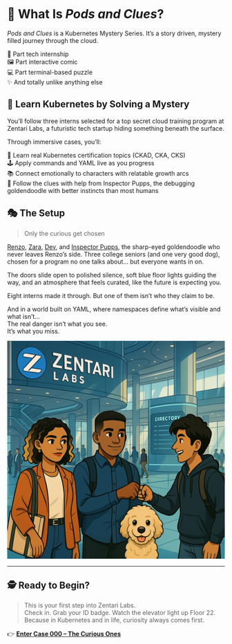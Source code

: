 # 🧩 What Is *Pods and Clues*?

*Pods and Clues* is a Kubernetes Mystery Series. It’s a story driven, mystery filled journey through the cloud.

🔬 Part tech internship  
🖼️ Part interactive comic  
💻 Part terminal-based puzzle  
✨ And totally unlike anything else

## 🚀 Learn Kubernetes by Solving a Mystery

You’ll follow three interns selected for a top secret cloud training program at Zentari Labs, a futuristic tech startup hiding something beneath the surface.

Through immersive cases, you’ll:

🧠 Learn real Kubernetes certification topics (CKAD, CKA, CKS)  
🕹️ Apply commands and YAML live as you progress  
📚 Connect emotionally to characters with relatable growth arcs  
🐾 Follow the clues with help from Inspector Pupps, the debugging goldendoodle with better instincts than most humans

## 🎭 The Setup

> Only the curious get chosen

[Renzo](characters/renzo.md), [Zara](characters/zara.md), [Dev](characters/dev.md), and [Inspector Pupps](characters/pupps.md), the sharp-eyed goldendoodle who never leaves Renzo’s side. Three college seniors (and one very good dog), chosen for a program no one talks about… but everyone wants in on.

The doors slide open to polished silence, soft blue floor lights guiding the way, and an atmosphere that feels curated, like the future is expecting you.

Eight interns made it through. But one of them isn’t who they claim to be.

And in a world built on YAML, where namespaces define what’s visible and what isn’t…  
The real danger isn’t what you see.  
It’s what you miss.

![Pods and Clues Cover Art](assets/homepage/cover-art.jpg)

---

## 🕵️ Ready to Begin?

> This is your first step into Zentari Labs.  
> Check in. Grab your ID badge. Watch the elevator light up Floor 22.  
> Because in Kubernetes and in life, curiosity always comes first.

👉 [**Enter Case 000 – The Curious Ones**](cases/case-000.md)